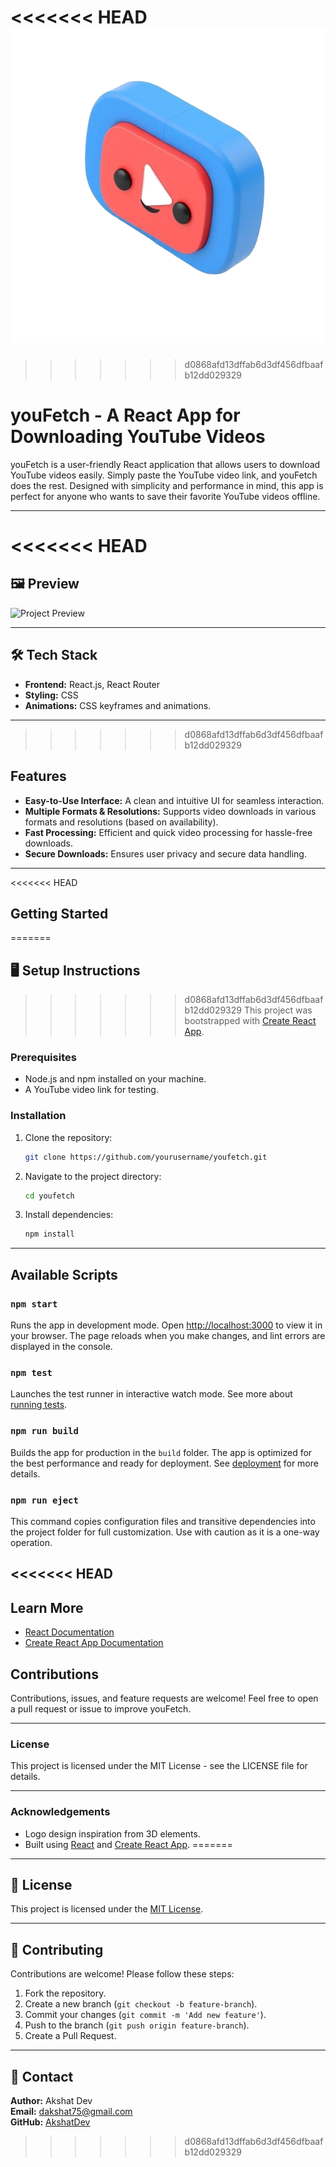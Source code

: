 <<<<<<< HEAD
![youFetch Logo](./src/assets/spinner.png)
=======
>>>>>>> d0868afd13dffab6d3df456dfbaafb12dd029329

# youFetch - A React App for Downloading YouTube Videos

youFetch is a user-friendly React application that allows users to download YouTube videos easily. Simply paste the YouTube video link, and youFetch does the rest. Designed with simplicity and performance in mind, this app is perfect for anyone who wants to save their favorite YouTube videos offline.

---

<<<<<<< HEAD
=======

## 🖼 Preview
![Project Preview](https://i.postimg.cc/8C89q8Ty/385aefca-8477-4dac-b700-9818e39c1df7.png)

---

## 🛠️ Tech Stack

- **Frontend:** React.js, React Router
- **Styling:** CSS
- **Animations:** CSS keyframes and animations.

---


>>>>>>> d0868afd13dffab6d3df456dfbaafb12dd029329
## Features
- **Easy-to-Use Interface:** A clean and intuitive UI for seamless interaction.
- **Multiple Formats & Resolutions:** Supports video downloads in various formats and resolutions (based on availability).
- **Fast Processing:** Efficient and quick video processing for hassle-free downloads.
- **Secure Downloads:** Ensures user privacy and secure data handling.

---

<<<<<<< HEAD
## Getting Started
=======
## 🖥️ Setup Instructions
>>>>>>> d0868afd13dffab6d3df456dfbaafb12dd029329
This project was bootstrapped with [Create React App](https://github.com/facebook/create-react-app).

### Prerequisites
- Node.js and npm installed on your machine.
- A YouTube video link for testing.

### Installation
1. Clone the repository:
   ```bash
   git clone https://github.com/yourusername/youfetch.git
   ```
2. Navigate to the project directory:
   ```bash
   cd youfetch
   ```
3. Install dependencies:
   ```bash
   npm install
   ```

---

## Available Scripts

### `npm start`
Runs the app in development mode. Open [http://localhost:3000](http://localhost:3000) to view it in your browser. The page reloads when you make changes, and lint errors are displayed in the console.

### `npm test`
Launches the test runner in interactive watch mode. See more about [running tests](https://facebook.github.io/create-react-app/docs/running-tests).

### `npm run build`
Builds the app for production in the `build` folder. The app is optimized for the best performance and ready for deployment. See [deployment](https://facebook.github.io/create-react-app/docs/deployment) for more details.

### `npm run eject`
This command copies configuration files and transitive dependencies into the project folder for full customization. Use with caution as it is a one-way operation.

<<<<<<< HEAD
---

## Learn More
- [React Documentation](https://reactjs.org/)
- [Create React App Documentation](https://facebook.github.io/create-react-app/docs/getting-started)

## Contributions
Contributions, issues, and feature requests are welcome! Feel free to open a pull request or issue to improve youFetch.

---

### License
This project is licensed under the MIT License - see the LICENSE file for details.

---

### Acknowledgements
- Logo design inspiration from 3D elements.
- Built using [React](https://reactjs.org/) and [Create React App](https://github.com/facebook/create-react-app).
=======


---


## 📜 License

This project is licensed under the [MIT License](LICENSE).

---

## 🤝 Contributing

Contributions are welcome! Please follow these steps:
1. Fork the repository.
2. Create a new branch (`git checkout -b feature-branch`).
3. Commit your changes (`git commit -m 'Add new feature'`).
4. Push to the branch (`git push origin feature-branch`).
5. Create a Pull Request.

---

## 📧 Contact

**Author:** Akshat Dev  
**Email:** dakshat75@gmail.com  
**GitHub:** [AkshatDev](https://github.com/AkshatDev2002)

>>>>>>> d0868afd13dffab6d3df456dfbaafb12dd029329

